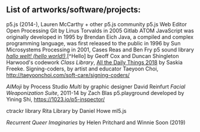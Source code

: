 ## List of artworks/software/projects:

p5.js (2014-), Lauren McCarthy + other p5.js community
p5.js Web Editor
Open Processing
Git by Linus Torvalds in 2005
Gitlab
ATOM
JavaScript was originally developed in 1995 by Brendan Eich
Java, a compiled and complex programming language, was first released to the public in 1996 by Sun Microsystems
Processing in 2001, Cases Reas and Ben Fry
p5 sound library
[*hallo welt! (hello world!)*](http://www.anti-thesis.net/hello-world-60/),[^Hello] by Geoff Cox and Duncan Shingleton
Harwood's codework *Class Library*,
[All the Daily Things 2018](https://vimeo.com/309138645) by Saskia Freeke.
Signing-coders, by artist and educator Taeyoon Choi, <http://taeyoonchoi.com/soft-care/signing-coders/>

*AIMoji* by Process Studio
*Multi* by graphic designer David Reinfurt
*Facial Weaponization Suite*, 2011-14 by Zach Blas
p5.playground developed by Yining Shi, <https://1023.io/p5-inspector/>

ctrackr library
Rita Library by Daniel Howe
ml5.js

*Recurrent Queer Imaginaries* by Helen Pritchard and Winnie Soon (2019)
